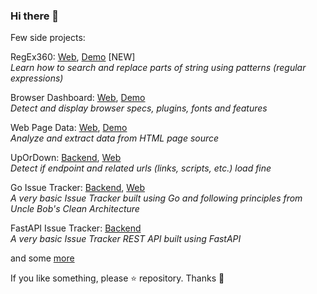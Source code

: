 ### Hi there 👋

Few side projects:

RegEx360: [Web](https://github.com/ademsa/regex360), [Demo](https://ademsa.github.io/regex360) [NEW]   
<em>Learn how to search and replace parts of string using patterns (regular expressions)</em>

Browser Dashboard: [Web](https://github.com/ademsa/browser-dashboard), [Demo](https://ademsa.github.io/browser-dashboard)  
<em>Detect and display browser specs, plugins, fonts and features</em>
  
Web Page Data: [Web](https://github.com/ademsa/web-page-data), [Demo](https://ademsa.github.io/web-page-data)  
<em>Analyze and extract data from HTML page source</em>
  
UpOrDown: [Backend](https://github.com/ademsa/upordown), [Web](https://github.com/ademsa/upordown-web)  
<em>Detect if endpoint and related urls (links, scripts, etc.) load fine</em>

Go Issue Tracker: [Backend](https://github.com/ademsa/go-issue-tracker), [Web](https://github.com/ademsa/go-issue-tracker-web)  
<em>A very basic Issue Tracker built using Go and following principles from Uncle Bob's Clean Architecture</em>
  
FastAPI Issue Tracker: [Backend](https://github.com/ademsa/fastapi-issue-tracker)  
<em>A very basic Issue Tracker REST API built using FastAPI </em>
  
and some [more](https://github.com/ademsa?tab=repositories)

If you like something, please ⭐️ repository. Thanks 🚀
